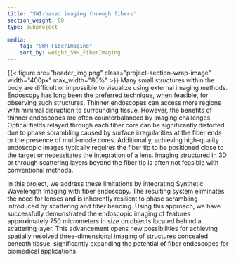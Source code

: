 ```yaml
---
title: 'SWI-based imaging through fibers'
section_weight: 80
type: subproject

media:
    tag: "SWH_FiberImaging"
    sort_by: weight_SWH_FiberImaging
---
```

{{< figure src="header_img.png" class="project-section-wrap-image" width="400px" max_width="80%" >}}
Many small structures within the body are difficult or impossible to visualize using external imaging methods. Endoscopy has long been the preferred technique, when feasible, for observing such structures. Thinner endoscopes can access more regions with minimal disruption to surrounding tissue. However, the benefits of thinner endoscopes are often counterbalanced by imaging challenges. Optical fields relayed through each fiber core can be significantly distorted due to phase scrambling caused by surface irregularities at the fiber ends or the presence of multi-mode cores. Additionally, achieving high-quality endoscopic images typically requires the fiber tip to be positioned close to the target or necessitates the integration of a lens. Imaging structured in 3D or through scattering layers beyond the fiber tip is often not feasible with conventional methods. 

In this project, we address these limitations by integrating Synthetic Wavelength Imaging with fiber endoscopy. The resulting system eliminates the need for lenses and is inherently resilient to phase scrambling introduced by scattering and fiber bending. Using this approach, we have successfully demonstrated the endoscopic imaging of features approximately 750 micrometers in size on objects located behind a scattering layer. This advancement opens new possibilities for achieving spatially resolved three-dimensional imaging of structures concealed beneath tissue, significantly expanding the potential of fiber endoscopes for biomedical applications. 
